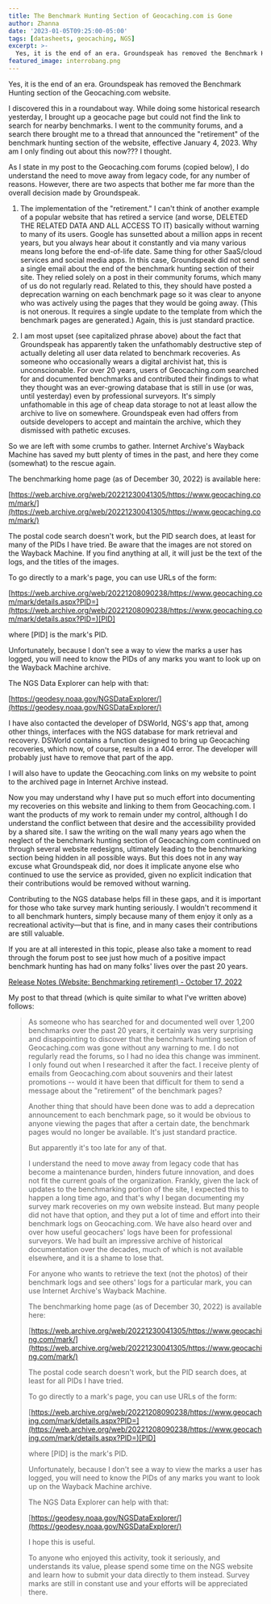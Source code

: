 ```yaml
---
title: The Benchmark Hunting Section of Geocaching.com is Gone
author: Zhanna
date: '2023-01-05T09:25:00-05:00'
tags: [datasheets, geocaching, NGS]
excerpt: >-
  Yes, it is the end of an era. Groundspeak has removed the Benchmark Hunting section of the Geocaching.com website. They have also apparently DELETED THE RELATED DATA AND ALL ACCESS TO IT.
featured_image: interrobang.png
---
```


Yes, it is the end of an era. Groundspeak has removed the Benchmark Hunting section of the Geocaching.com website.

I discovered this in a roundabout way. While doing some historical research yesterday, I brought up a geocache page but could not find the link to search for nearby benchmarks. I went to the community forums, and a search there brought me to a thread that announced the "retirement" of the benchmark hunting section of the website, effective January 4, 2023. Why am I only finding out about this now??? I thought.

As I state in my post to the Geocaching.com forums (copied below), I do understand the need to move away from legacy code, for any number of reasons. However, there are two aspects that bother me far more than the overall decision made by Groundspeak.

1. The implementation of the "retirement." I can't think of another example of a popular website that has retired a service (and worse, DELETED THE RELATED DATA AND ALL ACCESS TO IT) basically without warning to many of its users. Google has sunsetted about a million apps in recent years, but you always hear about it constantly and via many various means long before the end-of-life date. Same thing for other SaaS/cloud services and social media apps. In this case, Groundspeak did not send a single email about the end of the benchmark hunting section of their site. They relied solely on a post in their community forums, which many of us do not regularly read. Related to this, they should have posted a deprecation warning on each benchmark page so it was clear to anyone who was actively using the pages that they would be going away. (This is not onerous. It requires a single update to the template from which the benchmark pages are generated.) Again, this is just standard practice. 

2. I am most upset (see capitalized phrase above) about the fact that Groundspeak has apparently taken the unfathomably destructive step of actually deleting all user data related to benchmark recoveries. As someone who occasionally wears a digital archivist hat, this is unconscionable. For over 20 years, users of Geocaching.com searched for and documented benchmarks and contributed their findings to what they thought was an ever-growing database that is still in use (or was, until yesterday) even by professional surveyors. It's simply unfathomable in this age of cheap data storage to not at least allow the archive to live on somewhere. Groundspeak even had offers from outside developers to accept and maintain the archive, which they dismissed with pathetic excuses.

So we are left with some crumbs to gather. Internet Archive's Wayback Machine has saved my butt plenty of times in the past, and here they come (somewhat) to the rescue again. 

The benchmarking home page (as of December 30, 2022) is available here:

[https://web.archive.org/web/20221230041305/https://www.geocaching.com/mark/](https://web.archive.org/web/20221230041305/https://www.geocaching.com/mark/)

The postal code search doesn't work, but the PID search does, at least for many of the PIDs I have tried. Be aware that the images are not stored on the Wayback Machine. If you find anything at all, it will just be the text of the logs, and the titles of the images.

To go directly to a mark's page, you can use URLs of the form:

[https://web.archive.org/web/20221208090238/https://www.geocaching.com/mark/details.aspx?PID=](https://web.archive.org/web/20221208090238/https://www.geocaching.com/mark/details.aspx?PID=)[PID]

where [PID] is the mark's PID.

Unfortunately, because I don't see a way to view the marks a user has logged, you will need to know the PIDs of any marks you want to look up on the Wayback Machine archive. 

The NGS Data Explorer can help with that:

[https://geodesy.noaa.gov/NGSDataExplorer/](https://geodesy.noaa.gov/NGSDataExplorer/)

I have also contacted the developer of DSWorld, NGS's app that, among other things, interfaces with the NGS database for mark retrieval and recovery. DSWorld contains a function designed to bring up Geocaching recoveries, which now, of course, results in a 404 error. The developer will probably just have to remove that part of the app.

I will also have to update the Geocaching.com links on my website to point to the archived page in Internet Archive instead.

Now you may understand why I have put so much effort into documenting my recoveries on this website and linking to them from Geocaching.com. I want the products of my work to remain under my control, although I do understand the conflict between that desire and the accessibility provided by a shared site.  I saw the writing on the wall many years ago when the neglect of the benchmark hunting section of Geocaching.com continued on through several website redesigns, ultimately leading to the benchmarking section being hidden in all possible ways. But this does not in any way excuse what Groundspeak did, nor does it implicate anyone else who continued to use the service as provided, given no explicit indication that their contributions would be removed without warning.

Contributing to the NGS database helps fill in these gaps, and it is important for those who take survey mark hunting seriously. I wouldn't recommend it to all benchmark hunters, simply because many of them enjoy it only as a recreational activity—but that is fine, and in many cases their contributions are still valuable.

If you are at all interested in this topic, please also take a moment to read through the forum post to see just how much of a positive impact benchmark hunting has had on many folks' lives over the past 20 years.

[Release Notes (Website: Benchmarking retirement) - October 17, 2022](https://forums.geocaching.com/GC/index.php?/topic/382460-release-notes-website-benchmarking-retirement-october-17-2022/#comments)

My post to that thread (which is quite similar to what I've written above) follows:

> As someone who has searched for and documented well over 1,200 benchmarks over the past 20 years, it certainly was very surprising and disappointing to discover that the benchmark hunting section of Geocaching.com was gone without any warning to me. I do not regularly read the forums, so I had no idea this change was imminent. I only found out when I researched it after the fact. I receive plenty of emails from Geocaching.com about souvenirs and their latest promotions -- would it have been that difficult for them to send a message about the "retirement" of the benchmark pages?
>
> Another thing that should have been done was to add a deprecation announcement to each benchmark page, so it would be obvious to anyone viewing the pages that after a certain date, the benchmark pages would no longer be available. It's just standard practice.
>
> But apparently it's too late for any of that.
>
> I understand the need to move away from legacy code that has become a maintenance burden, hinders future innovation, and does not fit the current goals of the organization. Frankly, given the lack of updates to the benchmarking portion of the site, I expected this to happen a long time ago, and that's why I began documenting my survey mark recoveries on my own website instead. But many people did not have that option, and they put a lot of time and effort into their benchmark logs on Geocaching.com. We have also heard over and over how useful geocachers' logs have been for professional surveyors. We had built an impressive archive of historical documentation over the decades, much of which is not available elsewhere, and it is a shame to lose that.
>
> For anyone who wants to retrieve the text (not the photos) of their benchmark logs and see others' logs for a particular mark, you can use Internet Archive's Wayback Machine.
>
> The benchmarking home page (as of December 30, 2022) is available here:
>
> [https://web.archive.org/web/20221230041305/https://www.geocaching.com/mark/](https://web.archive.org/web/20221230041305/https://www.geocaching.com/mark/)
>
> The postal code search doesn't work, but the PID search does, at least for all PIDs I have tried.
>
> To go directly to a mark's page, you can use URLs of the form:
>
> [https://web.archive.org/web/20221208090238/https://www.geocaching.com/mark/details.aspx?PID=](https://web.archive.org/web/20221208090238/https://www.geocaching.com/mark/details.aspx?PID=)[PID]
>
> where [PID] is the mark's PID.
>
> Unfortunately, because I don't see a way to view the marks a user has logged, you will need to know the PIDs of any marks you want to look up on the Wayback Machine archive.
>
> The NGS Data Explorer can help with that:
>
> [https://geodesy.noaa.gov/NGSDataExplorer/](https://geodesy.noaa.gov/NGSDataExplorer/)
>
> I hope this is useful. 
>
> To anyone who enjoyed this activity, took it seriously, and understands its value, please spend some time on the NGS website and learn how to submit your data directly to them instead. Survey marks are still in constant use and your efforts will be appreciated there.

